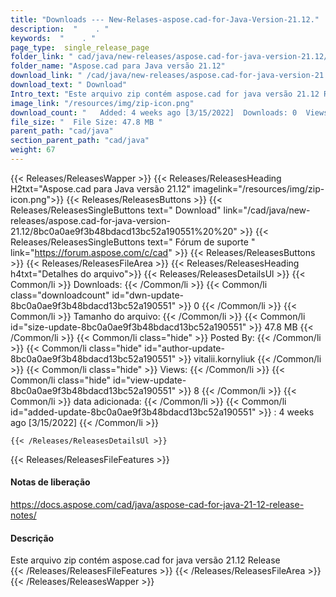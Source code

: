 ```yaml
---
title: "Downloads --- New-Relases-aspose.cad-for-Java-Version-21.12." 
description:  "    . " 
keywords:  "    . " 
page_type:  single_release_page
folder_link: " cad/java/new-releases/aspose.cad-for-java-version-21.12/"
folder_name: "Aspose.cad para Java versão 21.12"
download_link: " /cad/java/new-releases/aspose.cad-for-java-version-21.12/8bc0a0ae9f3b48bdacd13bc52a190551"
download_text: " Download"
Intro_text: "Este arquivo zip contém aspose.cad for java versão 21.12 Release"
image_link: "/resources/img/zip-icon.png"
download_count: "   Added: 4 weeks ago [3/15/2022]  Downloads: 0  Views: 7"
file_size: "  File Size: 47.8 MB "
parent_path: "cad/java"
section_parent_path: "cad/java"
weight: 67
---
```


{{< Releases/ReleasesWapper >}}
  {{< Releases/ReleasesHeading H2txt="Aspose.cad para Java versão 21.12" imagelink="/resources/img/zip-icon.png">}}
  {{< Releases/ReleasesButtons >}}
    {{< Releases/ReleasesSingleButtons text=" Download" link="/cad/java/new-releases/aspose.cad-for-java-version-21.12/8bc0a0ae9f3b48bdacd13bc52a190551%20%20" >}}
    {{< Releases/ReleasesSingleButtons text=" Fórum de suporte " link="https://forum.aspose.com/c/cad" >}}
  {{< Releases/ReleasesButtons >}}
  {{< Releases/ReleasesFileArea >}}
    {{< Releases/ReleasesHeading h4txt="Detalhes do arquivo">}}
    {{< Releases/ReleasesDetailsUl >}}
            {{< Common/li  >}} Downloads: {{< /Common/li >}} 
      {{< Common/li class="downloadcount" id="dwn-update-8bc0a0ae9f3b48bdacd13bc52a190551" >}} 0 {{< /Common/li >}} 
      {{< Common/li  >}} Tamanho do arquivo: {{< /Common/li >}} 
      {{< Common/li id="size-update-8bc0a0ae9f3b48bdacd13bc52a190551" >}} 47.8 MB {{< /Common/li >}} 
      {{< Common/li  class="hide" >}} Posted By: {{< /Common/li >}} 
      {{< Common/li class="hide" id="author-update-8bc0a0ae9f3b48bdacd13bc52a190551" >}} vitalii.kornyliuk {{< /Common/li >}} 
      {{< Common/li class="hide"  >}} Views: {{< /Common/li >}} 
      {{< Common/li class="hide" id="view-update-8bc0a0ae9f3b48bdacd13bc52a190551" >}} 8 {{< /Common/li >}} 
      {{< Common/li  >}} data adicionada: {{< /Common/li >}} 
      {{< Common/li id="added-update-8bc0a0ae9f3b48bdacd13bc52a190551" >}} : 4 weeks ago [3/15/2022] {{< /Common/li >}} 

    {{< /Releases/ReleasesDetailsUl >}}

  {{< Releases/ReleasesFileFeatures >}}
      <h4>Notas de liberação</h4><div><a href="https://docs.aspose.com/cad/java/aspose-cad-for-java-21-12-release-notes/">https://docs.aspose.com/cad/java/aspose-cad-for-java-21-12-release-notes/</a></div><h4>Descrição</h4><div class="HTMLDescription">Este arquivo zip contém aspose.cad for java versão 21.12 Release</div>
  {{< /Releases/ReleasesFileFeatures >}}
 {{< /Releases/ReleasesFileArea >}}
{{< /Releases/ReleasesWapper >}}


